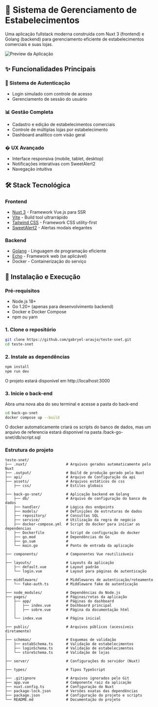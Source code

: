 # 🏢 Sistema de Gerenciamento de Estabelecimentos

Uma aplicação fullstack moderna construída com Nuxt 3 (frontend) e Golang (backend) para gerenciamento eficiente de estabelecimentos comerciais e suas lojas.

![Preview da Aplicação](https://via.placeholder.com/800x400?text=Dashboard+Preview) <!-- Adicione uma imagem real posteriormente -->

## ✨ Funcionalidades Principais

### 🚀 Sistema de Autenticação

- Login simulado com controle de acesso
- Gerenciamento de sessão do usuário

### 📊 Gestão Completa

- Cadastro e edição de estabelecimentos comerciais
- Controle de múltiplas lojas por estabelecimento
- Dashboard analítico com visão geral

### � UX Avançado

- Interface responsiva (mobile, tablet, desktop)
- Notificações interativas com SweetAlert2
- Navegação intuitiva

## 🛠 Stack Tecnológica

### Frontend

- [Nuxt 3](https://nuxt.com) - Framework Vue.js para SSR
- [Vite](https://vitejs.dev/) - Build tool ultrarrápido
- [Tailwind CSS](https://tailwindcss.com) - Framework CSS utility-first
- [SweetAlert2](https://sweetalert2.github.io) - Alertas modais elegantes

### Backend

- [Golang](https://go.dev) - Linguagem de programação eficiente
- [Echo](https://echo.labstack.com) - Framework web (se aplicável)
- Docker - Containerização do serviço

## 🚀 Instalação e Execução

### Pré-requisitos

- Node.js 18+
- Go 1.20+ (apenas para desenvolvimento backend)
- Docker e Docker Compose
- npm ou yarn

### 1. Clone o repositório

```bash
git clone https://github.com/gabryel-araujo/teste-snet.git
cd teste-snet
```

### 2. Instale as dependências

```bash
npm install
npm run dev
```

O projeto estará disponível em http://localhost:3000

### 3. Inicie o back-end

Abra uma nova aba do seu terminal e acesse a pasta do back-end

```bash
cd back-go-snet
docker compose up --build
```

O docker automaticamente criará os scripts do banco de dados, mas um arquivo de referencia estará disponivel na pasta /back-go-snet/db/script.sql

### Estrutura do projeto

```
teste-snet/
├── .nuxt/                  # Arquivos gerados automaticamente pelo Nuxt
├── .output/                # Build de produção gerado pelo Nuxt
├── api/                    # Arquivo de Configuração da api
├── assets/                 # Arquivos estáticos do css
│   ├── css/                # Estilos globais
│
├── back-go-snet/           # Aplicação backend em Golang
│   ├── db/                 # Arquivo de configuração do banco de dados
│   ├── handler/            # Lógica dos endpoints
│   ├── models/             # Definições de estruturas de dados
│   ├── repository/         # Consultas SQL
│   ├── service/            # Utilização da regra de negócio
│   ├── docker-compose.yml  # Script do docker para iniciar as dependencias
│   ├── Dockerfile          # Script de configuração do docker
│   ├── go.mod              # Dependências do Go
│   ├── go.sum              #
│   └── main.go             # Ponto de entrada da aplicação
│
├── components/             # Componentes Vue reutilizáveis
│
├── layouts/                # Layouts da aplicação
│   ├── default.vue         # Layout padrão
│   └── login.vue           # Layout para páginas de autenticação
│
├── middleware/             # Middlewares de autenticação/roteamento
│   └── fake-auth.ts        # Middleware fake de autenticação
│
├── node_modules/           # Dependências do Node.js
├── pages/                  # Páginas/rotas da aplicação
│   ├── app/                # Páginas do dashboard
│   │   ├── index.vue       # Dashboard principal
│   │   ├── sobre.vue       # Página da documentação html
│   │
│   └── index.vue           # Página inicial
│
├── public/                 # Arquivos públicos (acessíveis diretamente)
│
├── schemas/                # Esquemas de validação
│   ├── estabSchema.ts      # Validação de estabelecimentos
│   ├── loginSchema.ts      # Validação de estabelecimentos
│   └── storeSchema.ts      # Validação de lojas
│
├── server/                 # Configurações do servidor (Nuxt)
│
├── types/                  # Tipos TypeScript
│
├── .gitignore              # Arquivos ignorados pelo Git
├── app.vue                 # Componente raiz da aplicação
├── nuxt.config.ts          # Configuração do Nuxt
├── package-lock.json       # Versões exatas das dependências
├── package.json            # Configuração do projeto e scripts
└── README.md               # Documentação do projeto
```
